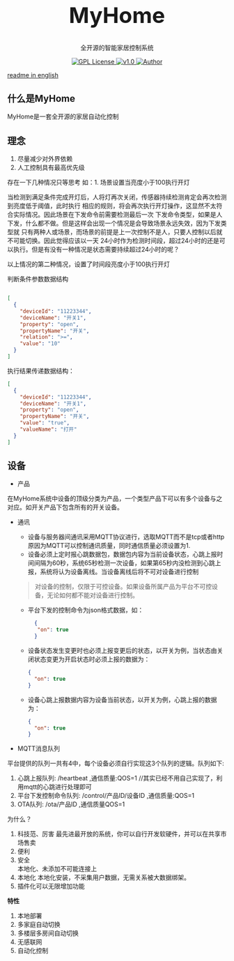 <h1 align="center" style="font-size:50px;font-weight:bold">MyHome</h1>
<p align="center">全开源的智能家居控制系统</p>
<p align="center">
    <a href="https://github.com/">
        <img src="https://img.shields.io/badge/license-GPL-blue" alt="GPL License" />
    </a>
    <a href="">
        <img src="https://img.shields.io/badge/version-v0.0.1-green" alt="v1.0">
    </a> 
    <a href="https://github.com/BruceAKABear">
        <img src="https://img.shields.io/badge/author-dengyi-blueviolet" alt="Author">
    </a>
</p>

[readme in english](../README.md)

## 什么是MyHome

MyHome是一套全开源的家居自动化控制

## 理念

1. 尽量减少对外界依赖
2. 人工控制具有最高优先级

存在一下几种情况只等思考
如：1. 场景设置当亮度小于100执行开灯

当检测到满足条件完成开灯后，人将灯再次关闭，传感器持续检测肯定会再次检测到亮度低于阈值，此时执行
相应的规则，将会再次执行开灯操作，这显然不太符合实际情况。因此场景在下发命令前需要检测最后一次
下发命令类型，如果是人下发，什么都不做。但是这样会出现一个情况是会导致场景永远失效，因为下发类型就
只有两种人或场景，而场景的前提是上一次控制不是人，只要人控制以后就不可能切换。因此觉得应该以一天
24小时作为检测时间段，超过24小时的还是可以执行。但是有没有一种情况是状态需要持续超过24小时的呢？


以上情况的第二种情况，设置了时间段亮度小于100执行开灯

判断条件参数数据结构

```json

[
  {
    "deviceId": "11223344",
    "deviceName": "开关1",
    "property": "open",
    "propertyName": "开关",
    "relation": ">=",
    "value": "10"
  }
]
```

执行结果传递数据结构：

```json
[
  {
    "deviceId": "11223344",
    "deviceName": "开关1",
    "property": "open",
    "propertyName": "开关",
    "value": "true",
    "valueName": "打开"
  }
]
```

## 设备

+ 产品

在MyHome系统中设备的顶级分类为产品，一个类型产品下可以有多个设备与之对应。如开关产品下包含所有的开关设备。

+ 通讯

    - 设备与服务器间通讯采用MQTT协议进行，选取MQTT而不是tcp或者http原因为MQTT可以控制通讯质量，同时通信质量必须设置为1.
    - 设备必须上定时报心跳数据包，数据包内容为当前设备状态，心跳上报时间间隔为60秒，系统65秒检测一次设备，如果第65秒内没检测到心跳上报，系统将认为设备离线。当设备离线后将不可对设备进行控制
  > 对设备的控制，仅限于可控设备。如果设备所属产品为平台不可控设备，无论如何都不能对设备进行控制。
    - 平台下发的控制命令为json格式数据，如：
      ```json 
        {
         "on": true 
        } 
        ```
    - 设备状态发生变更时也必须上报变更后的状态，以开关为例，当状态由关闭状态变更为开启状态时必须上报的数据为：

      ```json
      {
        "on": true
      }
      ```
    - 设备心跳上报数据内容为设备当前状态，以开关为例，心跳上报的数据为：

      ```json
      {
        "on": true
      }
      ```
+ MQTT消息队列

平台提供的队列一共有4中，每个设备必须自行实现这3个队列的逻辑。队列如下:

1. 心跳上报队列: /heartbeat ,通信质量:QOS=1 //其实已经不用自己实现了，利用mqtt的心跳进行处理即可
2. 平台下发控制命令队列: /control/产品ID/设备ID ,通信质量:QOS=1
3. OTA队列: /ota/产品ID ,通信质量QOS=1

为什么？
1. 科技范、厉害
最先进最开放的系统，你可以自行开发软硬件，并可以在共享市场售卖
2. 便利
3. 安全  
本地化、未添加不可能连接上
4. 本地化
本地化安装，不采集用户数据，无需关系被大数据绑架。
5. 插件化可以无限增加功能



**特性**
1. 本地部署
2. 多家庭自动切换
3. 多楼层多房间自动切换
4. 无感联网
5. 自动化控制


